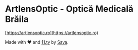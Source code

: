 # ArtlensOptic - Optică Medicală Brăila

[https://artlensoptic.ro](https://artlensoptic.ro)

Made with &hearts; and [11.ty](https://www.11ty.dev/) by [Sava](https://sava.rocks).